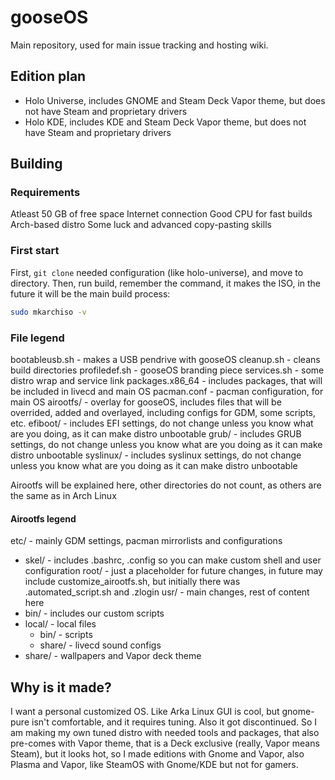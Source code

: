 # gooseOS
Main repository, used for main issue tracking and hosting wiki.

## Edition plan
- Holo Universe, includes GNOME and Steam Deck Vapor theme, but does not have Steam and proprietary drivers
- Holo KDE, includes KDE and Steam Deck Vapor theme, but does not have Steam and proprietary drivers

## Building
### Requirements
Atleast 50 GB of free space
Internet connection
Good CPU for fast builds
Arch-based distro
Some luck and advanced copy-pasting skills

### First start
First, ```git clone``` needed configuration (like holo-universe), and move to directory.
Then, run build, remember the command, it makes the ISO, in the future it will be the main build process:
```bash
sudo mkarchiso -v
```

### File legend
bootableusb.sh - makes a USB pendrive with gooseOS
cleanup.sh - cleans build directories
profiledef.sh - gooseOS branding piece
services.sh - some distro wrap and service link
packages.x86_64 - includes packages, that will be included in livecd and main OS
pacman.conf - pacman configuration, for main OS
airootfs/ - overlay for gooseOS, includes files that will be overrided, added and overlayed, including configs for GDM, some scripts, etc.
efiboot/ - includes EFI settings, do not change unless you know what are you doing, as it can make distro unbootable
grub/ - includes GRUB settings, do not change unless you know what are you doing as it can make distro unbootable
syslinux/ - includes syslinux settings, do not change unless you know what are you doing as it can make distro unbootable

Airootfs will be explained here, other directories do not count, as others are the same as in Arch Linux

#### Airootfs legend
etc/ - mainly GDM settings, pacman mirrorlists and configurations
  - skel/ - includes .bashrc, .config so you can make custom shell and user configuration
root/ - just a placeholder for future changes, in future may include customize_airootfs.sh, but initially there was .automated_script.sh and .zlogin
usr/ - main changes, rest of content here
  - bin/ - includes our custom scripts
  - local/ - local files
    - bin/ - scripts
    - share/ - livecd sound configs
  - share/ - wallpapers and Vapor deck theme

## Why is it made?
I want a personal customized OS. Like Arka Linux GUI is cool, but gnome-pure isn't comfortable, and it requires tuning. Also it got discontinued. So I am making my own tuned distro with needed tools and packages, that also pre-comes with Vapor theme, that is a Deck exclusive (really, Vapor means Steam), but it looks hot, so I made editions with Gnome and Vapor, also Plasma and Vapor, like SteamOS with Gnome/KDE but not for gamers.
